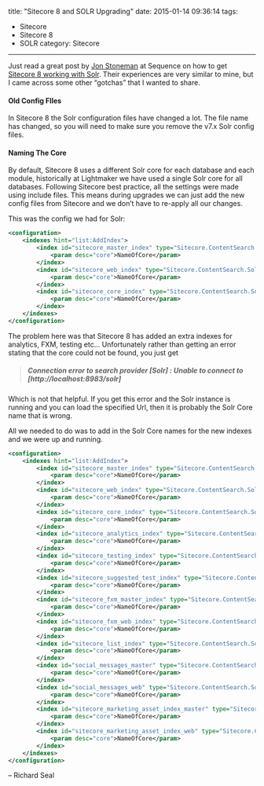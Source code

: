 title: "Sitecore 8 and SOLR Upgrading"
date: 2015-01-14 09:36:14
tags:
- Sitecore
- Sitecore 8
- SOLR
category: Sitecore
---

Just read a great post by [Jon Stoneman](http://www.sequence.co.uk/blog/authors/jon-stoneman/) at Sequence on how to get [Sitecore 8 working with Solr](http://www.sequence.co.uk/blog/sitecore-8-and-solr/). Their experiences are very similar to mine, but I came across some other “gotchas” that I wanted to share.

#### Old Config FIles

In Sitecore 8 the Solr configuration files have changed a lot. The file name has changed, so you will need to make sure you remove the v7.x Solr config files.

#### Naming The Core

By default, Sitecore 8 uses a different Solr core for each database and each module, historically at Lightmaker we have used a single Solr core for all databases. Following Sitecore best practice, all the settings were made using include files. This means during upgrades we can just add the new config files from Sitecore and we don’t have to re-apply all our changes.

This was the config we had for Solr:

``` xml
<configuration>
	<indexes hint="list:AddIndex">
		<index id="sitecore_master_index" type="Sitecore.ContentSearch.SolrProvider.SolrSearchIndex, Sitecore.ContentSearch.SolrProvider">
			<param desc="core">NameOfCore</param>
		</index>
		<index id="sitecore_web_index" type="Sitecore.ContentSearch.SolrProvider.SolrSearchIndex, Sitecore.ContentSearch.SolrProvider">
			<param desc="core">NameOfCore</param>
		</index>
		<index id="sitecore_core_index" type="Sitecore.ContentSearch.SolrProvider.SolrSearchIndex, Sitecore.ContentSearch.SolrProvider">
			<param desc="core">NameOfCore</param>
		</index>
	</indexes>
</configuration>
```

The problem here was that Sitecore 8 has added an extra indexes for analytics, FXM, testing etc... Unfortunately rather than getting an error stating that the core could not be found, you just get

>##### _Connection error to search provider [Solr] : Unable to connect to [http://localhost:8983/solr]_

Which is not that helpful. If you get this error and the Solr instance is running and you can load the specified Url, then it is probably the Solr Core name that is wrong.

All we needed to do was to add in the Solr Core names for the new indexes and we were up and running.

``` xml
<configuration>
	<indexes hint="list:AddIndex">
        <index id="sitecore_master_index" type="Sitecore.ContentSearch.SolrProvider.SolrSearchIndex, Sitecore.ContentSearch.SolrProvider">
            <param desc="core">NameOfCore</param>
        </index>
        <index id="sitecore_web_index" type="Sitecore.ContentSearch.SolrProvider.SolrSearchIndex, Sitecore.ContentSearch.SolrProvider">
            <param desc="core">NameOfCore</param>
        </index>
        <index id="sitecore_core_index" type="Sitecore.ContentSearch.SolrProvider.SolrSearchIndex, Sitecore.ContentSearch.SolrProvider">
            <param desc="core">NameOfCore</param>
        </index>
        <index id="sitecore_analytics_index" type="Sitecore.ContentSearch.SolrProvider.SolrSearchIndex, Sitecore.ContentSearch.SolrProvider">
            <param desc="core">NameOfCore</param>
        </index>
        <index id="sitecore_testing_index" type="Sitecore.ContentSearch.SolrProvider.SolrSearchIndex, Sitecore.ContentSearch.SolrProvider">
            <param desc="core">NameOfCore</param>
        </index>
        <index id="sitecore_suggested_test_index" type="Sitecore.ContentSearch.SolrProvider.SolrSearchIndex, Sitecore.ContentSearch.SolrProvider">
            <param desc="core">NameOfCore</param>
        </index>
        <index id="sitecore_fxm_master_index" type="Sitecore.ContentSearch.SolrProvider.SolrSearchIndex, Sitecore.ContentSearch.SolrProvider">
            <param desc="core">NameOfCore</param>
        </index>
        <index id="sitecore_fxm_web_index" type="Sitecore.ContentSearch.SolrProvider.SolrSearchIndex, Sitecore.ContentSearch.SolrProvider">
            <param desc="core">NameOfCore</param>
        </index>
        <index id="sitecore_list_index" type="Sitecore.ContentSearch.SolrProvider.SolrSearchIndex, Sitecore.ContentSearch.SolrProvider">
            <param desc="core">NameOfCore</param>
        </index>
        <index id="social_messages_master" type="Sitecore.ContentSearch.SolrProvider.SolrSearchIndex, Sitecore.ContentSearch.SolrProvider">
            <param desc="core">NameOfCore</param>
        </index>
        <index id="social_messages_web" type="Sitecore.ContentSearch.SolrProvider.SolrSearchIndex, Sitecore.ContentSearch.SolrProvider">
            <param desc="core">NameOfCore</param>
        </index>
        <index id="sitecore_marketing_asset_index_master" type="Sitecore.ContentSearch.SolrProvider.SolrSearchIndex, Sitecore.ContentSearch.SolrProvider">
            <param desc="core">NameOfCore</param>
        </index>
        <index id="sitecore_marketing_asset_index_web" type="Sitecore.ContentSearch.SolrProvider.SolrSearchIndex, Sitecore.ContentSearch.SolrProvider">
            <param desc="core">NameOfCore</param>
        </index>
	</indexes>
</configuration>
```

– Richard Seal

